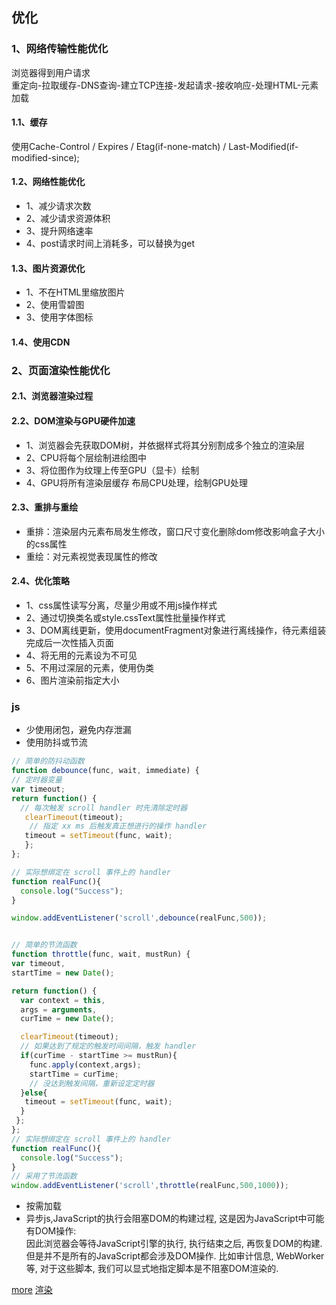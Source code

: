 ## 优化

### 1、网络传输性能优化
浏览器得到用户请求<br>
重定向-拉取缓存-DNS查询-建立TCP连接-发起请求-接收响应-处理HTML-元素加载

#### 1.1、缓存
使用Cache-Control / Expires / Etag(if-none-match) / Last-Modified(if-modified-since);
#### 1.2、网络性能优化
+ 1、减少请求次数
+ 2、减少请求资源体积
+ 3、提升网络速率
+ 4、post请求时间上消耗多，可以替换为get
#### 1.3、图片资源优化
+ 1、不在HTML里缩放图片
+ 2、使用雪碧图
+ 3、使用字体图标

#### 1.4、使用CDN

### 2、页面渲染性能优化

#### 2.1、浏览器渲染过程
#### 2.2、DOM渲染与GPU硬件加速
+ 1、浏览器会先获取DOM树，并依据样式将其分别割成多个独立的渲染层
+ 2、CPU将每个层绘制进绘图中
+ 3、将位图作为纹理上传至GPU（显卡）绘制
+ 4、GPU将所有渲染层缓存
布局CPU处理，绘制GPU处理
#### 2.3、重排与重绘
+ 重排：渲染层内元素布局发生修改，窗口尺寸变化删除dom修改影响盒子大小的css属性
+ 重绘：对元素视觉表现属性的修改
#### 2.4、优化策略
+ 1、css属性读写分离，尽量少用或不用js操作样式
+ 2、通过切换类名或style.cssText属性批量操作样式
+ 3、DOM离线更新，使用documentFragment对象进行离线操作，待元素组装完成后一次性插入页面
+ 4、将无用的元素设为不可见
+ 5、不用过深层的元素，使用伪类
+ 6、图片渲染前指定大小

### js

+ 少使用闭包，避免内存泄漏
+ 使用防抖或节流
```js
// 简单的防抖动函数
function debounce(func, wait, immediate) {
// 定时器变量
var timeout;
return function() {
  // 每次触发 scroll handler 时先清除定时器
   clearTimeout(timeout);
    // 指定 xx ms 后触发真正想进行的操作 handler
   timeout = setTimeout(func, wait);
   };
};

// 实际想绑定在 scroll 事件上的 handler
function realFunc(){
  console.log("Success");
}

window.addEventListener('scroll',debounce(realFunc,500));


// 简单的节流函数
function throttle(func, wait, mustRun) {
var timeout,
startTime = new Date();

return function() {
  var context = this,
  args = arguments,
  curTime = new Date();

  clearTimeout(timeout);
  // 如果达到了规定的触发时间间隔，触发 handler
  if(curTime - startTime >= mustRun){
    func.apply(context,args);
    startTime = curTime;
    // 没达到触发间隔，重新设定定时器
  }else{
   timeout = setTimeout(func, wait);
  }
 };
};
// 实际想绑定在 scroll 事件上的 handler
function realFunc(){
  console.log("Success");
}
// 采用了节流函数
window.addEventListener('scroll',throttle(realFunc,500,1000));
```
+ 按需加载
+ 异步js,JavaScript的执行会阻塞DOM的构建过程, 这是因为JavaScript中可能有DOM操作:<br>
因此浏览器会等待JavaScript引擎的执行, 执行结束之后, 再恢复DOM的构建. 但是并不是所有的JavaScript都会涉及DOM操作. 比如审计信息, WebWorker等, 对于这些脚本, 我们可以显式地指定脚本是不阻塞DOM渲染的.

[more](https://blog.csdn.net/cy5849203/article/details/78254545)
[渲染](https://www.jianshu.com/p/52c8b72169be)
